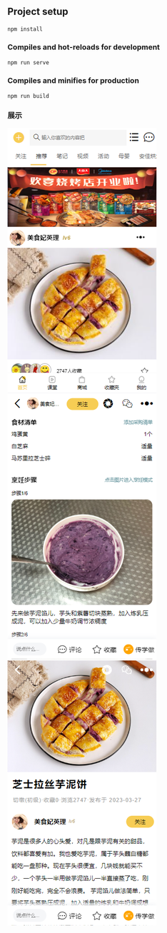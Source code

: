 
## Project setup
```
npm install
```

### Compiles and hot-reloads for development
```
npm run serve
```

### Compiles and minifies for production
```
npm run build
```

### 展示
![输入图片说明](src/assets/images/erhahome.png)
![输入图片说明](src/assets/images/images/erhepp.png)
![输入图片说明](src/assets/images/images/erha.png)
